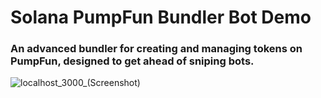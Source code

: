 # Solana PumpFun Bundler Bot Demo
### An advanced bundler for creating and managing tokens on PumpFun, designed to get ahead of sniping bots.

![localhost_3000_(Screenshot)](https://github.com/user-attachments/assets/8b23cb1f-ec93-47e7-9527-28a19950cd30)
